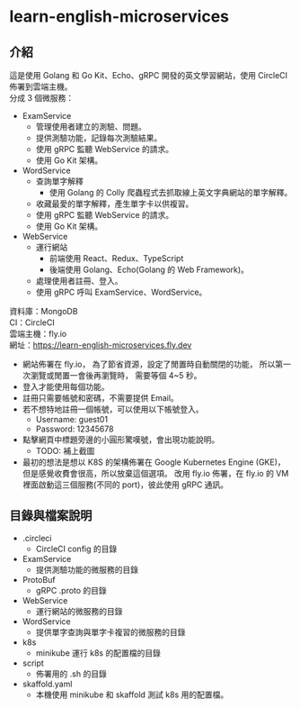 # learn-english-microservices

## 介紹

這是使用 Golang 和 Go Kit、Echo、gRPC 開發的英文學習網站，使用 CircleCI 佈署到雲端主機。\
分成 3 個微服務：

- ExamService
  - 管理使用者建立的測驗、問題。
  - 提供測驗功能，記錄每次測驗結果。
  - 使用 gRPC 監聽 WebService 的請求。
  - 使用 Go Kit 架構。
- WordService
  - 查詢單字解釋
    - 使用 Golang 的 Colly 爬蟲程式去抓取線上英文字典網站的單字解釋。
  - 收藏最愛的單字解釋，產生單字卡以供複習。
  - 使用 gRPC 監聽 WebService 的請求。
  - 使用 Go Kit 架構。
- WebService
  - 運行網站
    - 前端使用 React、Redux、TypeScript
    - 後端使用 Golang、Echo(Golang 的 Web Framework)。
  - 處理使用者註冊、登入。
  - 使用 gRPC 呼叫 ExamService、WordService。

資料庫：MongoDB\
CI：CircleCI\
雲端主機：fly.io\
網址：https://learn-english-microservices.fly.dev

- 網站佈署在 fly.io，
  為了節省資源，設定了閒置時自動關閉的功能，
  所以第一次瀏覽或閒置一會後再瀏覽時，
  需要等個 4~5 秒。
- 登入才能使用每個功能。
- 註冊只需要帳號和密碼，不需要提供 Email。
- 若不想特地註冊一個帳號，可以使用以下帳號登入。
  - Username: guest01
  - Password: 12345678
- 點擊網頁中標題旁邊的小圓形驚嘆號，會出現功能說明。
  - TODO: 補上截圖
- 最初的想法是想以 K8S 的架構佈署在 Google Kubernetes Engine (GKE)，但是感覺收費會很高，所以放棄這個選項。
  改用 fly.io 佈署，在 fly.io 的 VM 裡面啟動這三個服務(不同的 port)，彼此使用 gRPC 通訊。

## 目錄與檔案說明

- .circleci
  - CircleCI config 的目錄
- ExamService
  - 提供測驗功能的微服務的目錄
- ProtoBuf
  - gRPC .proto 的目錄
- WebService
  - 運行網站的微服務的目錄
- WordService
  - 提供單字查詢與單字卡複習的微服務的目錄
- k8s
  - minikube 運行 k8s 的配置檔的目錄
- script
  - 佈署用的 .sh 的目錄
- skaffold.yaml
  - 本機使用 minikube 和 skaffold 測試 k8s 用的配置檔。
